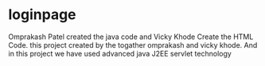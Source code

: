 # loginpage

Omprakash Patel created the java code
and Vicky Khode Create the HTML Code.
this project created by the togather omprakash and vicky khode.
And in this project we have used advanced java J2EE  servlet technology 
